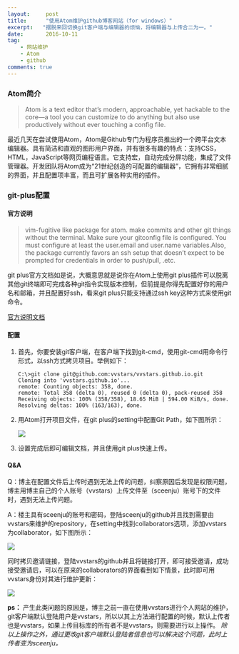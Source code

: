 ```yaml
---
layout:     post
title:      "使用Atom维护github博客网站（for windows）"
excerpt:   "摆脱来回切换git客户端与编辑器的烦恼，将编辑器与上传合二为一。"
date:       2016-10-11
tag:
    - 网站维护
    - Atom
    - github
comments: true
---
```


### **Atom简介**

> Atom is a text editor that’s modern, approachable, yet hackable to the core—a tool you can customize to do anything but also use productively without ever touching a config file.

最近几天在尝试使用Atom，Atom是Github专门为程序员推出的一个跨平台文本编辑器。具有简洁和直观的图形用户界面，并有很多有趣的特点：支持CSS，HTML，JavaScript等网页编程语言。它支持宏，自动完成分屏功能，集成了文件管理器。开发团队将Atom成为“21世纪创造的可配置的编辑器”，它拥有非常细腻的界面，并且配置项丰富，而且可扩展各种实用的插件。

### **git-plus配置**

#### **官方说明**

> vim-fugitive like package for atom. make commits and other git things without the terminal. Make sure your gitconfig file is configured. You must configure at least the user.email and user.name variables.Also, the package currently favors an ssh setup that doesn’t expect to be prompted for credentials in order to push/pull, .etc.

git plus官方文档如是说，大概意思就是说你在Atom上使用git plus插件可以脱离其他git终端即可完成各种git指令实现版本控制，但前提是你得先配置好你的用户名和邮箱，并且配置好ssh，看来git plus只能支持通过ssh key这种方式来使用git命令。

[官方说明文档](https://atom.io/packages/git-plus)

#### **配置**

1. 首先，你要安装git客户端，在客户端下找到git-cmd，使用git-cmd用命令行形式，以ssh方式拷贝项目。举例如下：

       C:\>git clone git@github.com:vvstars/vvstars.github.io.git
       Cloning into 'vvstars.github.io'...
       remote: Counting objects: 358, done.
       remote: Total 358 (delta 0), reused 0 (delta 0), pack-reused 358
       Receiving objects: 100% (358/358), 18.65 MiB | 594.00 KiB/s, done.
       Resolving deltas: 100% (163/163), done.

1. 用Atom打开项目文件，在git plus的setting中配置Git Path，如下图所示：

   ![](http://ooo.0o0.ooo/2016/10/11/57fc7c4783df7.png)

1. 设置完成后即可编辑文档，并且使用git plus快速上传。

#### **Q&A**

Q：博主在配置文件后上传时遇到无法上传的问题，纠察原因后发现是权限问题，博主用博主自己的个人账号（vvstars）上传文件至（sceenju）账号下的文件时，遇到无法上传问题。

A：楼主具有sceenju的账号和密码，登陆sceenju的github并且找到需要由vvstars来维护的repository，在setting中找到collaborators选项，添加vvstars为collaborator，如下图所示：

![](http://ooo.0o0.ooo/2016/10/11/57fc7ede2296a.png)

同时拷贝邀请链接，登陆vvstars的github并且将链接打开，即可接受邀请，成功接受邀请后，可以在原来的collaborators的界面看到如下情景，此时即可用vvstars身份对其进行维护更新：

![](http://ooo.0o0.ooo/2016/10/11/57fc7f82031df.png)

**ps：**
产生此类问题的原因是，博主之前一直在使用vvstars进行个人网站的维护，git客户端默认登陆用户是vvstars，所以以其上方法进行配置的时候，默认上传者也是vvstars，如果上传目标库的所有者不是vvstars，则需要进行以上操作。
*除以上操作之外，通过更改git客户端默认登陆者信息也可以解决这个问题，此时上传者变为sceenju。*
